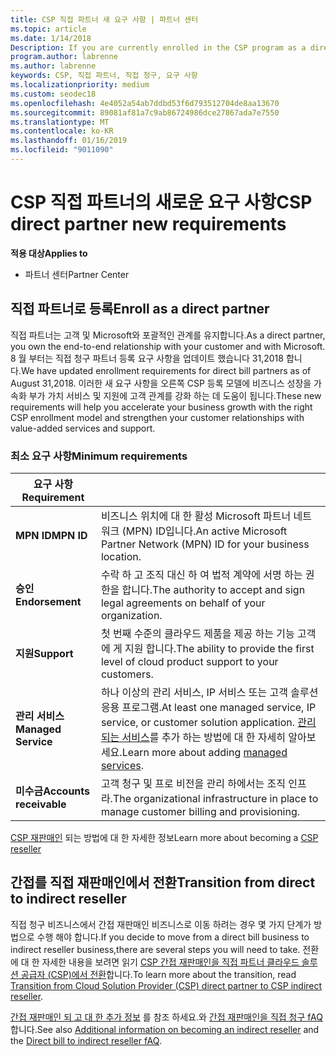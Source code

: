 ```yaml
---
title: CSP 직접 파트너 새 요구 사항 | 파트너 센터
ms.topic: article
ms.date: 1/14/2018
Description: If you are currently enrolled in the CSP program as a direct partner, you should prepare to meet these updated support and services requirements.
program.author: labrenne
ms.author: labrenne
keywords: CSP, 직접 파트너, 직접 청구, 요구 사항
ms.localizationpriority: medium
ms.custom: seodec18
ms.openlocfilehash: 4e4052a54ab7ddbd53f6d793512704de8aa13670
ms.sourcegitcommit: 89081af81a7c9ab86724986dce27867ada7e7550
ms.translationtype: MT
ms.contentlocale: ko-KR
ms.lasthandoff: 01/16/2019
ms.locfileid: "9011090"
---
```

# <a name="csp-direct-partner-new-requirements"></a><span data-ttu-id="0542b-103">CSP 직접 파트너의 새로운 요구 사항</span><span class="sxs-lookup"><span data-stu-id="0542b-103">CSP direct partner new requirements</span></span>

**<span data-ttu-id="0542b-104">적용 대상</span><span class="sxs-lookup"><span data-stu-id="0542b-104">Applies to</span></span>**

- <span data-ttu-id="0542b-105">파트너 센터</span><span class="sxs-lookup"><span data-stu-id="0542b-105">Partner Center</span></span>

## <a name="enroll-as-a-direct-partner"></a><span data-ttu-id="0542b-106">직접 파트너로 등록</span><span class="sxs-lookup"><span data-stu-id="0542b-106">Enroll as a direct partner</span></span>

<span data-ttu-id="0542b-107">직접 파트너는 고객 및 Microsoft와 포괄적인 관계를 유지합니다.</span><span class="sxs-lookup"><span data-stu-id="0542b-107">As a direct partner, you own the end-to-end relationship with your customer and with Microsoft.</span></span> <span data-ttu-id="0542b-108">8 월 부터는 직접 청구 파트너 등록 요구 사항을 업데이트 했습니다 31,2018 합니다.</span><span class="sxs-lookup"><span data-stu-id="0542b-108">We have updated enrollment requirements for direct bill partners as of August 31,2018.</span></span> <span data-ttu-id="0542b-109">이러한 새 요구 사항을 오른쪽 CSP 등록 모델에 비즈니스 성장을 가속화 부가 가치 서비스 및 지원에 고객 관계를 강화 하는 데 도움이 됩니다.</span><span class="sxs-lookup"><span data-stu-id="0542b-109">These new requirements will help you accelerate your business growth with the right CSP enrollment model and strengthen your customer relationships with value-added services and support.</span></span> 

### <a name="minimum-requirements"></a><span data-ttu-id="0542b-110">최소 요구 사항</span><span class="sxs-lookup"><span data-stu-id="0542b-110">Minimum requirements</span></span>

|**<span data-ttu-id="0542b-111">요구 사항</span><span class="sxs-lookup"><span data-stu-id="0542b-111">Requirement</span></span>**|                             |
|--------------------------------|--------------------------------------------------------------|
|**<span data-ttu-id="0542b-112">MPN ID</span><span class="sxs-lookup"><span data-stu-id="0542b-112">MPN ID</span></span>**   |<span data-ttu-id="0542b-113">비즈니스 위치에 대 한 활성 Microsoft 파트너 네트워크 (MPN) ID입니다.</span><span class="sxs-lookup"><span data-stu-id="0542b-113">An active Microsoft Partner Network (MPN) ID for your business location.</span></span>   |
|**<span data-ttu-id="0542b-114">승인</span><span class="sxs-lookup"><span data-stu-id="0542b-114">Endorsement</span></span>**   |<span data-ttu-id="0542b-115">수락 하 고 조직 대신 하 여 법적 계약에 서명 하는 권한을 합니다.</span><span class="sxs-lookup"><span data-stu-id="0542b-115">The authority to accept and sign legal agreements on behalf of your organization.</span></span>|
|**<span data-ttu-id="0542b-116">지원</span><span class="sxs-lookup"><span data-stu-id="0542b-116">Support</span></span>**   |<span data-ttu-id="0542b-117">첫 번째 수준의 클라우드 제품을 제공 하는 기능 고객에 게 지원 합니다.</span><span class="sxs-lookup"><span data-stu-id="0542b-117">The ability to provide the first level of cloud product support to your customers.</span></span>|
|**<span data-ttu-id="0542b-118">관리 서비스</span><span class="sxs-lookup"><span data-stu-id="0542b-118">Managed Service</span></span>**   |<span data-ttu-id="0542b-119">하나 이상의 관리 서비스, IP 서비스 또는 고객 솔루션 응용 프로그램.</span><span class="sxs-lookup"><span data-stu-id="0542b-119">At least one managed service, IP service, or customer solution application.</span></span> <span data-ttu-id="0542b-120">[관리 되는 서비스](https://partner.microsoft.com/en-US/business-opportunities/managed-services-provider)를 추가 하는 방법에 대 한 자세히 알아보세요.</span><span class="sxs-lookup"><span data-stu-id="0542b-120">Learn more about adding [managed services](https://partner.microsoft.com/en-US/business-opportunities/managed-services-provider).</span></span>|
|**<span data-ttu-id="0542b-121">미수금</span><span class="sxs-lookup"><span data-stu-id="0542b-121">Accounts receivable</span></span>** |<span data-ttu-id="0542b-122">고객 청구 및 프로 비전을 관리 하에서는 조직 인프라.</span><span class="sxs-lookup"><span data-stu-id="0542b-122">The organizational infrastructure in place to manage customer billing and provisioning.</span></span> 

<span data-ttu-id="0542b-123">[CSP 재판매인](https://partner.microsoft.com/cloud-solution-provider) 되는 방법에 대 한 자세한 정보</span><span class="sxs-lookup"><span data-stu-id="0542b-123">Learn more about becoming a [CSP reseller](https://partner.microsoft.com/cloud-solution-provider)</span></span>

## <a name="transition-from-direct-to-indirect-reseller"></a><span data-ttu-id="0542b-124">간접를 직접 재판매인에서 전환</span><span class="sxs-lookup"><span data-stu-id="0542b-124">Transition from direct to indirect reseller</span></span>

<span data-ttu-id="0542b-125">직접 청구 비즈니스에서 간접 재판매인 비즈니스로 이동 하려는 경우 몇 가지 단계가 방법으로 수행 해야 합니다.</span><span class="sxs-lookup"><span data-stu-id="0542b-125">If you decide to move from a direct bill business to indirect reseller business,there are several steps you will need to take.</span></span> <span data-ttu-id="0542b-126">전환에 대 한 자세한 내용을 보려면 읽기 [CSP 간접 재판매인을 직접 파트너 클라우드 솔루션 공급자 (CSP)에서 전환](transition-direct-to-indirect.md)합니다.</span><span class="sxs-lookup"><span data-stu-id="0542b-126">To learn more about the transition, read [Transition from Cloud Solution Provider (CSP) direct partner to CSP indirect reseller](transition-direct-to-indirect.md).</span></span> 

<span data-ttu-id="0542b-127">[간접 재판매인 되 고 대 한 추가 정보](https://assetsprod.microsoft.com/csp-directbill-to-indirect-transition.pdf) 를 참조 하세요.와 [간접 재판매인을 직접 청구 fAQ](http://assetsprod.microsoft.com/mpn/direct-bill-partner-faq.pdf)합니다.</span><span class="sxs-lookup"><span data-stu-id="0542b-127">See also [Additional information on becoming an indirect reseller](https://assetsprod.microsoft.com/csp-directbill-to-indirect-transition.pdf) and the [Direct bill to indirect reseller fAQ](http://assetsprod.microsoft.com/mpn/direct-bill-partner-faq.pdf).</span></span>